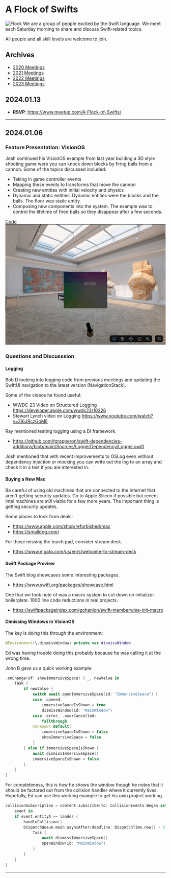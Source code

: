 # A Flock of Swifts
![Flock](materials/flock.jpg)
We are a group of people excited by the Swift language. We meet each Saturday morning to share and discuss Swift-related topics. 

All people and all skill levels are welcome to join. 

## Archives

- [2020 Meetings](2020/README.md)
- [2021 Meetings](2021/README.md)
- [2022 Meetings](2022/README.md)
- [2023 Meetings](2023/README.md)

## 2024.01.13

- **RSVP**: https://www.meetup.com/A-Flock-of-Swifts/

---

## 2024.01.06

### Feature Presentation: VisionOS

Josh continued his VisionOS example from last year building a 3D style shooting game were you can knock down blocks by firing balls from a cannon. Some of the topics discussed included:

- Taking in game controller events
- Mapping these events to transforms that move the cannon
- Creating new entities with initial velocity and physics
- Dynamic and static entities. Dynamic entities were the blocks and the balls. The floor was static entity.
- Composing new components into the system. The example was to control the lifetime of fired balls so they disappear after a few seconds.

[Code](https://github.com/joshuajhomann/Cannon)
![Preview](https://github.com/joshuajhomann/Cannon/blob/main/preview.gif)

### Questions and Discusssion

#### Logging

Bob D looking into logging code from previous meetings and updating the SwiftUI navigation to the latest version (NavigationStack).

Some of the videos he found useful:

- WWDC 23 Video on Structured Logging https://developer.apple.com/wwdc23/10226
- Stewart Lynch video on Logging https://www.youtube.com/watch?v=Zi6JRczGoME

Ray mentioned testing logging using a DI framework.

- https://github.com/tgrapperon/swift-dependencies-additions/blob/main/Sources/LoggerDependency/Logger.swift

Josh mentioned that with recent improvements to OSLog even without dependency injection or mocking you can write out the log to an array and check it in a test if you are interested in.


#### Buying a New Mac

Be careful of using old machines that are connected to the Internet that aren't getting security updates.  Go to Apple Silicon if possible but recent Intel machines are still viable for a few more years. The important thing is getting security updates.

Some places to look from deals:

- https://www.apple.com/shop/refurbished/mac
- https://smalldog.com/


For those missing the touch pad, consider stream deck.

- https://www.elgato.com/us/en/s/welcome-to-stream-deck

#### Swift Package Preview

The Swift blog showcases some interesting packages.

- 	https://www.swift.org/packages/showcase.html

One that we took note of was a macro system to cut down on initializer boilerplate.  1000 line code reductions in real projects.

- https://swiftpackageindex.com/gohanlon/swift-memberwise-init-macro


#### Dimissing Windows in VisionOS

The key is doing this through the environment:

```swift
@Environment(\.dismissWindow) private var dismissWindow
```

Ed was having trouble doing this probably because he was calling it at the wrong time.

John B gave us a quick working example:

```swift
.onChange(of: showImmersiveSpace) { _, newValue in
    Task {
        if newValue {
            switch await openImmersiveSpace(id: "ImmersiveSpace") {
            case .opened:
                immersiveSpaceIsShown = true
                dismissWindow(id: "MainWindow")
            case .error, .userCancelled:
                fallthrough
            @unknown default:
                immersiveSpaceIsShown = false
                showImmersiveSpace = false
            }
        } else if immersiveSpaceIsShown {
            await dismissImmersiveSpace()
            immersiveSpaceIsShown = false
        }
    }
}
```

For completeness, this is how he shows the window though he notes that it should be factored out from the collision handler where it currently lives.  Hopefully, Ed can use this working example to get his own project working.

```swift
collisionSubscription = content.subscribe(to: CollisionEvents.Began.self) { [self]
    event in
    if event.entityA == lander {
        handleCollision()
        DispatchQueue.main.asyncAfter(deadline: DispatchTime.now() + 5) {
            Task {
                await dismissImmersiveSpace()
                openWindow(id: "MainWindow")
            }
        }
    }
}
```

---
